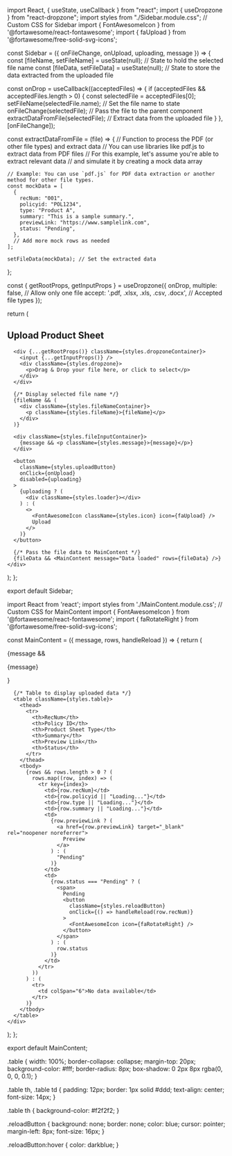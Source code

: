 import React, { useState, useCallback } from "react";
import { useDropzone } from "react-dropzone";
import styles from "./Sidebar.module.css"; // Custom CSS for Sidebar
import { FontAwesomeIcon } from '@fortawesome/react-fontawesome';
import { faUpload } from '@fortawesome/free-solid-svg-icons';

const Sidebar = ({ onFileChange, onUpload, uploading, message }) => {
  const [fileName, setFileName] = useState(null); // State to hold the selected file name
  const [fileData, setFileData] = useState(null); // State to store the data extracted from the uploaded file

  const onDrop = useCallback((acceptedFiles) => {
    if (acceptedFiles && acceptedFiles.length > 0) {
      const selectedFile = acceptedFiles[0];
      setFileName(selectedFile.name); // Set the file name to state
      onFileChange(selectedFile); // Pass the file to the parent component
      extractDataFromFile(selectedFile); // Extract data from the uploaded file
    }
  }, [onFileChange]);

  const extractDataFromFile = (file) => {
    // Function to process the PDF (or other file types) and extract data
    // You can use libraries like pdf.js to extract data from PDF files
    // For this example, let's assume you're able to extract relevant data
    // and simulate it by creating a mock data array

    // Example: You can use `pdf.js` for PDF data extraction or another method for other file types.
    const mockData = [
      {
        recNum: "001",
        policyid: "POL1234",
        type: "Product A",
        summary: "This is a sample summary.",
        previewLink: "https://www.samplelink.com",
        status: "Pending",
      },
      // Add more mock rows as needed
    ];

    setFileData(mockData); // Set the extracted data
  };

  const { getRootProps, getInputProps } = useDropzone({
    onDrop,
    multiple: false, // Allow only one file
    accept: '.pdf, .xlsx, .xls, .csv, .docx', // Accepted file types
  });

  return (
    <div className={styles.sidebar}>
      <h2 className={styles.heading}>Upload Product Sheet</h2>

      <div {...getRootProps()} className={styles.dropzoneContainer}>
        <input {...getInputProps()} />
        <div className={styles.dropzone}>
          <p>Drag & Drop your file here, or click to select</p>
        </div>
      </div>

      {/* Display selected file name */}
      {fileName && (
        <div className={styles.fileNameContainer}>
          <p className={styles.fileName}>{fileName}</p>
        </div>
      )}

      <div className={styles.fileInputContainer}>
        {message && <p className={styles.message}>{message}</p>}
      </div>

      <button
        className={styles.uploadButton}
        onClick={onUpload}
        disabled={uploading}
      >
        {uploading ? (
          <div className={styles.loader}></div>
        ) : (
          <>
            <FontAwesomeIcon className={styles.icon} icon={faUpload} />
            Upload
          </>
        )}
      </button>

      {/* Pass the file data to MainContent */}
      {fileData && <MainContent message="Data loaded" rows={fileData} />}
    </div>
  );
};

export default Sidebar;



import React from 'react';
import styles from './MainContent.module.css'; // Custom CSS for MainContent
import { FontAwesomeIcon } from '@fortawesome/react-fontawesome';
import { faRotateRight } from '@fortawesome/free-solid-svg-icons';

const MainContent = ({ message, rows, handleReload }) => {
  return (
    <div className={styles.mainContent}>
      {message && <p>{message}</p>}

      {/* Table to display uploaded data */}
      <table className={styles.table}>
        <thead>
          <tr>
            <th>RecNum</th>
            <th>Policy ID</th>
            <th>Product Sheet Type</th>
            <th>Summary</th>
            <th>Preview Link</th>
            <th>Status</th>
          </tr>
        </thead>
        <tbody>
          {rows && rows.length > 0 ? (
            rows.map((row, index) => (
              <tr key={index}>
                <td>{row.recNum}</td>
                <td>{row.policyid || "Loading..."}</td>
                <td>{row.type || "Loading..."}</td>
                <td>{row.summary || "Loading..."}</td>
                <td>
                  {row.previewLink ? (
                    <a href={row.previewLink} target="_blank" rel="noopener noreferrer">
                      Preview
                    </a>
                  ) : (
                    "Pending"
                  )}
                </td>
                <td>
                  {row.status === "Pending" ? (
                    <span>
                      Pending
                      <button
                        className={styles.reloadButton}
                        onClick={() => handleReload(row.recNum)}
                      >
                        <FontAwesomeIcon icon={faRotateRight} />
                      </button>
                    </span>
                  ) : (
                    row.status
                  )}
                </td>
              </tr>
            ))
          ) : (
            <tr>
              <td colSpan="6">No data available</td>
            </tr>
          )}
        </tbody>
      </table>
    </div>
  );
};

export default MainContent;


.table {
  width: 100%;
  border-collapse: collapse;
  margin-top: 20px;
  background-color: #fff;
  border-radius: 8px;
  box-shadow: 0 2px 8px rgba(0, 0, 0, 0.1);
}

.table th,
.table td {
  padding: 12px;
  border: 1px solid #ddd;
  text-align: center;
  font-size: 14px;
}

.table th {
  background-color: #f2f2f2;
}

.reloadButton {
  background: none;
  border: none;
  color: blue;
  cursor: pointer;
  margin-left: 8px;
  font-size: 16px;
}

.reloadButton:hover {
  color: darkblue;
}
